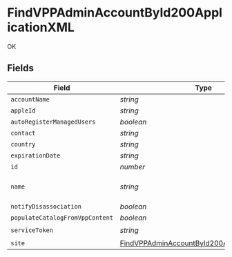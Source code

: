 # FindVPPAdminAccountById200ApplicationXML

OK


## Fields

| Field                                                                                                                                                                                                              | Type                                                                                                                                                                                                               | Required                                                                                                                                                                                                           | Description                                                                                                                                                                                                        | Example                                                                                                                                                                                                            |
| ------------------------------------------------------------------------------------------------------------------------------------------------------------------------------------------------------------------ | ------------------------------------------------------------------------------------------------------------------------------------------------------------------------------------------------------------------ | ------------------------------------------------------------------------------------------------------------------------------------------------------------------------------------------------------------------ | ------------------------------------------------------------------------------------------------------------------------------------------------------------------------------------------------------------------ | ------------------------------------------------------------------------------------------------------------------------------------------------------------------------------------------------------------------ |
| `accountName`                                                                                                                                                                                                      | *string*                                                                                                                                                                                                           | :heavy_minus_sign:                                                                                                                                                                                                 | N/A                                                                                                                                                                                                                | Company Name                                                                                                                                                                                                       |
| `appleId`                                                                                                                                                                                                          | *string*                                                                                                                                                                                                           | :heavy_minus_sign:                                                                                                                                                                                                 | N/A                                                                                                                                                                                                                | vpp@company.com                                                                                                                                                                                                    |
| `autoRegisterManagedUsers`                                                                                                                                                                                         | *boolean*                                                                                                                                                                                                          | :heavy_minus_sign:                                                                                                                                                                                                 | N/A                                                                                                                                                                                                                |                                                                                                                                                                                                                    |
| `contact`                                                                                                                                                                                                          | *string*                                                                                                                                                                                                           | :heavy_minus_sign:                                                                                                                                                                                                 | N/A                                                                                                                                                                                                                | Company Admin                                                                                                                                                                                                      |
| `country`                                                                                                                                                                                                          | *string*                                                                                                                                                                                                           | :heavy_minus_sign:                                                                                                                                                                                                 | N/A                                                                                                                                                                                                                | US                                                                                                                                                                                                                 |
| `expirationDate`                                                                                                                                                                                                   | *string*                                                                                                                                                                                                           | :heavy_minus_sign:                                                                                                                                                                                                 | N/A                                                                                                                                                                                                                | 2018/09/13                                                                                                                                                                                                         |
| `id`                                                                                                                                                                                                               | *number*                                                                                                                                                                                                           | :heavy_minus_sign:                                                                                                                                                                                                 | N/A                                                                                                                                                                                                                | 1                                                                                                                                                                                                                  |
| `name`                                                                                                                                                                                                             | *string*                                                                                                                                                                                                           | :heavy_check_mark:                                                                                                                                                                                                 | Name of the VPP account                                                                                                                                                                                            | Company VPP Account                                                                                                                                                                                                |
| `notifyDisassociation`                                                                                                                                                                                             | *boolean*                                                                                                                                                                                                          | :heavy_minus_sign:                                                                                                                                                                                                 | N/A                                                                                                                                                                                                                |                                                                                                                                                                                                                    |
| `populateCatalogFromVppContent`                                                                                                                                                                                    | *boolean*                                                                                                                                                                                                          | :heavy_minus_sign:                                                                                                                                                                                                 | N/A                                                                                                                                                                                                                |                                                                                                                                                                                                                    |
| `serviceToken`                                                                                                                                                                                                     | *string*                                                                                                                                                                                                           | :heavy_check_mark:                                                                                                                                                                                                 | N/A                                                                                                                                                                                                                | eyJvcmdOYWadveaz40d2FyZSIsImV4cERhdGUiOiIyMDE3LTA5LTEzVDA5OjQ5OjA5LTA3MDAiLCJ0b2tlbiI6Ik5yVUtPK1RXeityUXQyWFpIeENtd0xxby8ydUFmSFU1NW40V1FTZU8wR1E5eFh4UUZTckVJQjlzbGdYei95WkpaeVZ3SklJbW0rWEhJdGtKM1BEZGRRPT0ifQ== |
| `site`                                                                                                                                                                                                             | [FindVPPAdminAccountById200ApplicationXMLSite](../../models/operations/findvppadminaccountbyid200applicationxmlsite.md)                                                                                            | :heavy_minus_sign:                                                                                                                                                                                                 | N/A                                                                                                                                                                                                                |                                                                                                                                                                                                                    |